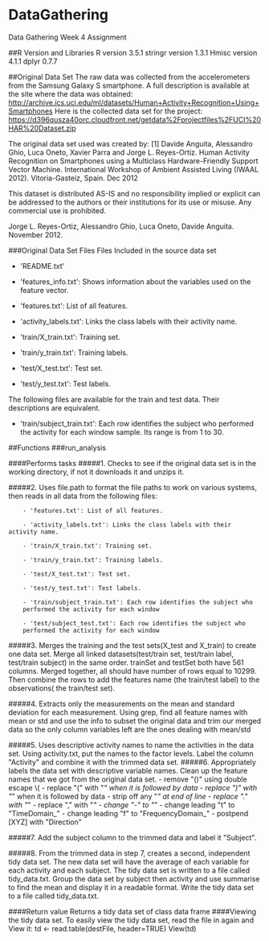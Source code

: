# DataGathering
Data Gathering Week 4 Assignment

##R Version and Libraries
R version 3.5.1
stringr version 1.3.1
Hmisc version 4.1.1
dplyr 0.7.7

##Original Data Set
The raw data was collected from the accelerometers from the Samsung Galaxy S 
smartphone. A full description is available at the site where the data was obtained:
http://archive.ics.uci.edu/ml/datasets/Human+Activity+Recognition+Using+Smartphones 
Here is the collected data set for the project:
https://d396qusza40orc.cloudfront.net/getdata%2Fprojectfiles%2FUCI%20HAR%20Dataset.zip 

The original data set used was created by:
[1] Davide Anguita, Alessandro Ghio, Luca Oneto, Xavier Parra and Jorge L. Reyes-Ortiz. Human Activity Recognition on Smartphones using a Multiclass Hardware-Friendly Support Vector Machine. International Workshop of Ambient Assisted Living (IWAAL 2012). Vitoria-Gasteiz, Spain. Dec 2012

This dataset is distributed AS-IS and no responsibility implied or explicit can be addressed to the authors or their institutions for its use or misuse. Any commercial use is prohibited.

Jorge L. Reyes-Ortiz, Alessandro Ghio, Luca Oneto, Davide Anguita. November 2012.

###Original Data Set Files
Files Included in the source data set

- 'README.txt'

- 'features_info.txt': Shows information about the variables used on the feature vector.

- 'features.txt': List of all features.

- 'activity_labels.txt': Links the class labels with their activity name.

- 'train/X_train.txt': Training set.

- 'train/y_train.txt': Training labels.

- 'test/X_test.txt': Test set.

- 'test/y_test.txt': Test labels.

The following files are available for the train and test data. Their descriptions are equivalent. 

- 'train/subject_train.txt': Each row identifies the subject who performed the activity for each window sample. Its range is from 1 to 30. 


##Functions
###run_analysis
        
        
####Performs tasks
#####1.	Checks to see if the original data set is in the working directory, if not it downloads it and unzips it.

#####2.     Uses file.path to format the file paths to work on various systems, then reads in all data from the following files:
        
        - 'features.txt': List of all features.

        - 'activity_labels.txt': Links the class labels with their activity name.

        - 'train/X_train.txt': Training set.

        - 'train/y_train.txt': Training labels.

        - 'test/X_test.txt': Test set.

        - 'test/y_test.txt': Test labels.

        - 'train/subject_train.txt': Each row identifies the subject who 
        performed the activity for each window
        
        - 'test/subject_test.txt': Each row identifies the subject who 
        performed the activity for each window 
        
        
#####3.     Merges the training and the test sets(X_test and X_train) to create one data set.
        Merge all linked datasets(test/train set, test/train label, 
        test/train subject) in the same order.  trainSet and testSet both have 561 columns.
        Merged together, all should have number of rows equal to 10299.
        Then combine the rows to add the features name (the train/test label) to
        the observations( the train/test set).

#####4.	Extracts only the measurements on the mean and standard deviation for each measurement. 
                Using grep, find all feature names with mean or std and use the info 
                to subset the original data and trim our merged data so the only
                column variables left are the ones dealing with mean/std
      
#####5.	Uses descriptive activity names to name the activities in the data set.
                Using activity.txt, put the names to the factor levels. Label the column "Activity" 
                and combine it with the trimmed data set.
#####6.	Appropriately labels the data set with descriptive variable names. 
                Clean up the feature names that we got from the original data set.
                - remove "()" using double escape \\(
                - replace  "(" with "_" when it is followed by data
                - replace ")" with "_" when it is followed by data
                - strip off any "_" at end of line
                - replace "." with "_"
                - replace "," with "_"
                - change "-" to "_"
                - change leading "t" to "TimeDomain_"
                - change leading "f" to "FrequencyDomain_"
                - postpend [XYZ] with "Direction"

#####7.        Add the subject column to the trimmed data and label it "Subject".

#####8.	From the trimmed data in step 7, creates a second, independent tidy data set.
                The new data set will have the average of each variable for each activity 
                and each subject.  The tidy data set is written to a file called tidy_data.txt.
                Group the data set by subject then activity and use summarise to
                find the mean and display it in a readable format.  Write the tidy 
                data set to a file called tidy_data.txt.

####Return value
Returns a tidy data set of class data frame
####Viewing the tidy data set.
To easily view the tidy data set, read the file in again and View it:
td <- read.table(destFile, header=TRUE)
View(td)